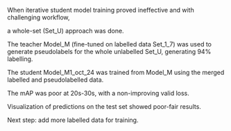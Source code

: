 When iterative student model training proved ineffective and with challenging workflow, 

a whole-set (Set_U) approach was done.

The teacher Model_M (fine-tuned on labelled data Set_1_7) was used to generate pseudolabels for the whole unlabelled Set_U, generating 94% labelling.

The student Model_M1_oct_24 was trained from Model_M using the merged labelled and pseudolabelled data.

The mAP was poor at 20s-30s, with a non-improving valid loss.

Visualization of predictions on the test set showed poor-fair results.

Next step:  add more labelled data for training.
